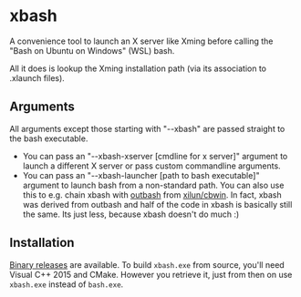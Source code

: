 # xbash

A convenience tool to launch an X server like Xming before calling the "Bash on
Ubuntu on Windows" (WSL) bash.

All it does is lookup the Xming installation path (via its association to
.xlaunch files).

## Arguments

All arguments except those starting with "--xbash" are passed straight to the
bash executable.

* You can pass an "--xbash-xserver [cmdline for x server]" argument to launch a
  different X server or pass custom commandline arguments.
* You can pass an "--xbash-launcher [path to bash executable]" argument to
  launch bash from a non-standard path. You can also use this to e.g. chain
  xbash with [outbash](https://github.com/xilun/cbwin/releases) from
  [xilun/cbwin](https://github.com/xilun/cbwin). In fact, xbash was derived from
  outbash and half of the code in xbash is basically still the same. Its just
  less, because xbash doesn't do much :)

## Installation

[Binary releases](https://github.com/timfel/xbash/releases) are available. To
build `xbash.exe` from source, you'll need Visual C++ 2015 and CMake. However
you retrieve it, just from then on use `xbash.exe` instead of `bash.exe`.
